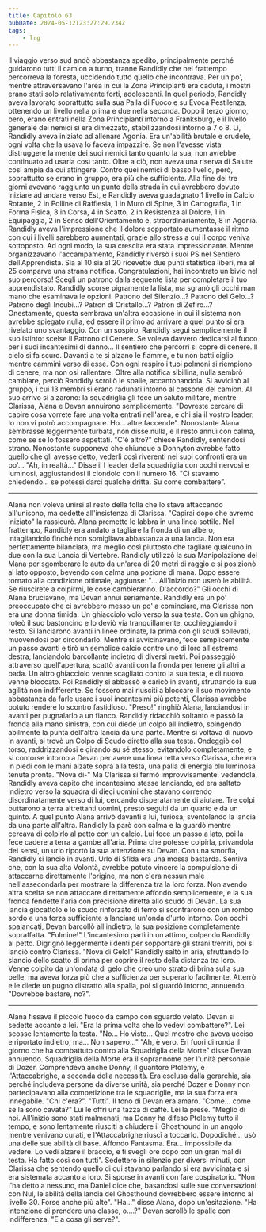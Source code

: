 ```yaml
---
title: Capitolo 63
pubDate: 2024-05-12T23:27:29.234Z
tags:
    - lrg
---
```


Il viaggio verso sud andò abbastanza spedito, principalmente perché guidarono tutti il camion a turno, tranne Randidly che nel frattempo percorreva la foresta, uccidendo tutto quello che incontrava. Per un po', mentre attraversavano l'area in cui la Zona Principianti era caduta, i mostri erano stati solo relativamente forti, adolescenti. In quel periodo, Randidly aveva lavorato soprattutto sulla sua Palla di Fuoco e su Evoca Pestilenza, ottenendo un livello nella prima e due nella seconda.
Dopo il terzo giorno, però, erano entrati nella Zona Principianti intorno a Franksburg, e il livello generale dei nemici si era dimezzato, stabilizzandosi intorno a 7 o 8. Lì, Randidly aveva iniziato ad allenare Agonia.
Era un'abilità brutale e crudele, ogni volta che la usava lo faceva impazzire. Se non l'avesse vista distruggere la mente dei suoi nemici tanto quanto la sua, non avrebbe continuato ad usarla così tanto. Oltre a ciò, non aveva una riserva di Salute così ampia da cui attingere. Contro quei nemici di basso livello, però, soprattutto se erano in gruppo, era più che sufficiente.
Alla fine dei tre giorni avevano raggiunto un punto della strada in cui avrebbero dovuto iniziare ad andare verso Est, e Randidly aveva guadagnato 1 livello in Calcio Rotante, 2 in Polline di Rafflesia, 1 in Muro di Spine, 3  in Cartografia, 1 in Forma Fisica, 3 in Corsa, 4 in Scatto, 2 in Resistenza al Dolore, 1 in Equipaggia, 2 in Senso dell'Orientamento e, straordinariamente, 8 in Agonia.
Randidly aveva l'impressione che il dolore sopportato aumentasse il ritmo con cui i livelli sarebbero aumentati, grazie allo stress a cui il corpo veniva sottoposto. Ad ogni modo, la sua crescita era stata impressionante.
Mentre organizzavano l'accampamento, Randidly riversò i suoi PS nel Sentiero dell'Apprendista. Sia al 10 sia al 20 ricevette due punti statistica liberi, ma al 25 comparve una strana notifica.
Congratulazioni, hai incontrato un bivio nel suo percorso! Scegli un patrono dalla seguente lista per completare il tuo apprendistato.
Randidly scorse pigramente la lista, ma sgranò gli occhi man mano che esaminava le opzioni.
Patrono del Silenzio...? Patrono del Gelo…? Patrono degli Incubi…? Patron di Cristallo…? Patron di Zefiro…?
Onestamente, questa sembrava un'altra occasione in cui il sistema non avrebbe spiegato nulla, ed essere il primo ad arrivare a quel punto si era rivelato uno svantaggio. Con un sospiro, Randidly seguì semplicemente il suo istinto: scelse il Patrono di Cenere. Se voleva davvero dedicarsi al fuoco per i suoi incantesimi di danno...
Il sentiero che percorri si copre di cenere. Il cielo si fa scuro. Davanti a te si alzano le fiamme, e tu non batti ciglio mentre cammini verso di esse. Con ogni respiro i tuoi polmoni si riempiono di cenere, ma non osi rallentare.
Oltre alla notifica sibillina, nulla sembrò cambiare, perciò Randidly scrollò le spalle, accantonandola. Si avvicinò al gruppo, i cui 13 membri si erano radunati intorno al cassone del camion. Al suo arrivo si alzarono: la squadriglia gli fece un saluto militare, mentre Clarissa, Alana e Devan annuirono semplicemente.
"Dovreste cercare di capire cosa vorrete fare una volta entrati nell'area, e chi sia il vostro leader. Io non vi potrò accompagnare. Ho... altre faccende".
Nonostante Alana sembrasse leggermente turbata, non disse nulla, e il resto annuì con calma, come se se lo fossero aspettati.
"C'è altro?" chiese Randidly, sentendosi strano. Nonostante supponeva che chiunque a Donnyton avrebbe fatto quello che gli avesse detto, vederli così riverenti nei suoi confronti era un po'...
"Ah, in realtà..." Disse il l leader della squadriglia con occhi nervosi e luminosi, aggiustandosi il ciondolo con il numero 16. "Ci stavamo chiedendo... se potessi darci qualche dritta. Su come combattere”.
****
Alana non voleva unirsi al resto della folla che lo stava attaccando all'unisono, ma cedette all'insistenza di Clarissa.
"Capirai dopo che avremo iniziato" la rassicurò. Alana premette le labbra in una linea sottile.
Nel frattempo, Randidly era andato a tagliare la fronda di un albero, intagliandolo finché non somigliava abbastanza a una lancia. Non era perfettamente bilanciata, ma meglio così piuttosto che tagliare qualcuno in due con la sua Lancia di Vertebre.
Randidly utilizzò la sua Manipolazione del Mana per sgomberare le auto da un'area di 20 metri di raggio e si posizionò al lato opposto, bevendo con calma una pozione di mana. Dopo essere tornato alla condizione ottimale, aggiunse: "... All'iniziò non userò le abilità. Se riuscirete a colpirmi, le cose cambieranno. D'accordo?"
Gli occhi di Alana bruciavano, ma Devan annuì seriamente. Randidly era un po' preoccupato che ci avrebbero messo un po' a cominciare, ma Clarissa non era una donna timida. Un ghiacciolo volò verso la sua testa.
Con un ghigno, roteò il suo bastoncino e lo deviò via tranquillamente, occhieggiando il resto. Si lanciarono avanti in linee ordinate, la prima con gli scudi sollevati, muovendosi per circondarlo. Mentre si avvicinavano, fece semplicemente un passo avanti e tirò un semplice calcio contro uno di loro all'estrema destra, lanciandolo barcollante indietro di diversi metri.
Poi passeggiò attraverso quell'apertura, scattò avanti con la fronda per tenere gli altri a bada. Un altro ghiacciolo venne scagliato contro la sua testa, e di nuovo venne bloccato. Poi Randidly si abbassò e caricò in avanti, sfruttando la sua agilità non indifferente. Se fossero mai riusciti a bloccare il suo movimento abbastanza da farle usare i suoi incantesimi più potenti, Clarissa avrebbe potuto rendere lo scontro fastidioso.
"Preso!" ringhiò Alana, lanciandosi in avanti per pugnalarlo a un fianco.
Randidly ridacchiò soltanto e passò la fronda alla mano sinistra, con cui diede un colpo all'indietro, spingendo abilmente la punta dell'altra lancia da una parte.
Mentre si voltava di nuovo in avanti, si trovò un Colpo di Scudo diretto alla sua testa. Ondeggiò col torso, raddrizzandosi e girando su sé stesso, evitandolo completamente, e si contorse intorno a Devan per avere una linea retta verso Clarissa, che era in piedi con le mani alzate sopra alla testa, una palla di energia blu luminosa tenuta pronta.
"Nova di-"
Ma Clarissa si fermò improvvisamente: vedendola, Randidly aveva capito che incantesimo stesse lanciando, ed era saltato indietro verso la squadra di dieci uomini che stavano correndo disordinatamente verso di lui, cercando disperatamente di aiutare.
Tre colpi buttarono a terra altrettanti uomini, presto seguiti da un quarto e da un quinto. A quel punto Alana arrivò davanti a lui, furiosa, sventolando la lancia da una parte all'altra.
Randidly la parò con calma e la guardò mentre cercava di colpirlo al petto con un calcio. Lui fece un passo a lato, poi la fece cadere a terra a gambe all'aria. Prima che potesse colpirla, privandola dei sensi, un urlo riportò la sua attenzione su Devan.
Con una smorfia, Randidly si lanciò in avanti. Urlo di Sfida era una mossa bastarda. Sentiva che, con la sua alta Volontà, avrebbe potuto vincere la compulsione di attaccarne direttamente l'origine, ma non c'era nessun male nell'assecondarla per mostrare la differenza tra la loro forza.
Non avendo altra scelta se non attaccare direttamente affondò semplicemente, e la sua fronda fendette l'aria con precisione diretta allo scudo di Devan. La sua lancia giocattolo e lo scudo rinforzato di ferro si scontrarono con un rombo sordo e una forza sufficiente a lanciare un'onda d'urto intorno. Con occhi spalancati, Devan barcollò all'indietro, la sua posizione completamente sopraffatta.
"Fulmine!" L'incantesimo partì in un attimo, colpendo Randidly al petto. Digrignò leggermente i denti per sopportare gli strani tremiti, poi si lanciò contro Clarissa.
"Nova di Gelo!"
Randidly saltò in aria, sfruttando lo slancio dello scatto di prima per coprire il resto della distanza tra loro. Venne colpito da un'ondata di gelo che creò uno strato di brina sulla sua pelle, ma aveva forza più che a sufficienza per superarlo facilmente.
Atterrò e le diede un pugno distratto alla spalla, poi si guardò intorno, annuendo.
"Dovrebbe bastare, no?".
*****
Alana fissava il piccolo fuoco da campo con sguardo velato.
Devan si sedette accanto a lei. "Era la prima volta che lo vedevi combattere?".
Lei scosse lentamente la testa. "No... Ho visto... Quel mostro che aveva ucciso e riportato indietro, ma... Non sapevo..."
"Ah, è vero. Eri fuori di ronda il giorno che ha combattuto contro alla Squadriglia della Morte" disse Devan annuendo.
Squadriglia della Morte era il soprannome per l'unità personale di Dozer. Comprendeva anche Donny, il guaritore Ptolemy, e l'Attaccabrighe, a seconda della necessità. Era esclusa dalla gerarchia, sia perché includeva persone da diverse unità, sia perché Dozer e Donny non partecipavano alla competizione tra le squadriglie, ma la sua forza era innegabile. "Chi c'era?".
"Tutti". Il tono di Devan era amaro.
"Come... come se la sono cavata?"
Lui le offrì una tazza di caffè. Lei la prese. "Meglio di noi. All'inizio sono stati malmenati, ma Donny ha difeso Ptolemy tutto il tempo, e sono lentamente riusciti a chiudere il Ghosthound in un angolo mentre venivano curati, e l'Attaccabrighe riuscì a toccarlo. Dopodiché... usò una delle sue abilità di base. Affondo Fantasma. Era... impossibile da vedere. Lo vedi alzare il braccio, e ti svegli ore dopo con un gran mal di testa. Ha fatto così con tutti".
Sedettero in silenzio per diversi minuti, con Clarissa che sentendo quello di cui stavano parlando si era avvicinata e si era sistemata accanto a loro. Si sporse in avanti con fare cospiratorio. "Non l'ha detto a nessuno, ma Daniel dice che, basandosi sulle sue conversazioni con Nul, le abilità della lancia del Ghosthound dovrebbero essere intorno al livello 30. Forse anche più alte".
"Ha..." disse Alana, dopo un'esitazione. "Ha intenzione di prendere una classe, o....?"
Devan scrollò le spalle con indifferenza. "E a cosa gli serve?".





